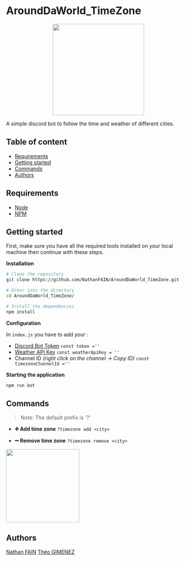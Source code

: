 # AroundDaWorld_TimeZone

<p align="center">
  <img src="https://imgur.com/0fZwDjm.png" width="250"/>
</p>

A simple discord bot to follow the time and weather of different cities.

## Table of content

* [Requirements](#requirements)
* [Getting started](#getting-started)
* [Commands](#commands)
* [Authors](#authors)

## Requirements

- [Node](https://nodejs.org/en/)
- [NPM](https://www.npmjs.com/)

## Getting started


First, make sure you have all the required tools installed on your local machine then continue with these steps.

**Installation**

```bash
# Clone the repository
git clone https://github.com/NathanFAIN/AroundDaWorld_TimeZone.git

# Enter into the directory
cd AroundDaWorld_TimeZone/

# Install the dependencies
npm install
```
**Configuration**

In `index.js` you have to add your :
- [Discord Bot Token](https://discord.com/developers/applications/) `const token =''`
- [Weather API Key](https://home.openweathermap.org/api_keys/) `const weatherApiKey = ''`
- Channel ID *(right click on the channel -> Copy ID)* `const timezoneChannelId =''`

**Starting the application**

```bash
npm run bot
```

## Commands

> Note: The default prefix is '?'

* **➕ Add time zone** `?timezone add <city>`

* **➖ Remove time zone** `?timezone remove <city>`

<img src="https://imgur.com/tG0TITq.png" width="200">


## Authors

[Nathan FAIN](https://github.com/NathanFAIN/)
[Théo GIMENEZ](https://github.com/TheoGimenez)

